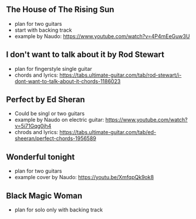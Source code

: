 ## The House of The Rising Sun
  - plan for two guitars
  - start with backing track
  - example by Naudo: https://www.youtube.com/watch?v=4P4mEeGuw3U

## I don't want to talk about it by Rod Stewart
  - plan for fingerstyle single guitar
  - chords and lyrics: https://tabs.ultimate-guitar.com/tab/rod-stewart/i-dont-want-to-talk-about-it-chords-1186023

## Perfect by Ed Sheran
  - Could be singl or two guitars
  - example by Naudo on electric guitar: https://www.youtube.com/watch?v=5i71Gqg0jh4
  - chrods and lyrics: https://tabs.ultimate-guitar.com/tab/ed-sheeran/perfect-chords-1956589

## Wonderful tonight
  - plan for two guitars
  - example cover by Naudo: https://youtu.be/XmfqpQk9ok8

## Black Magic Woman
  - plan for solo only with backing track
